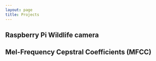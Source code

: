 ```yaml
---
layout: page
title: Projects 
---
```


## Raspberry Pi Wildlife camera

## Mel-Frequency Cepstral Coefficients (MFCC)
